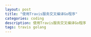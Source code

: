 ```yaml
---
layout: post
title: "使用Travis服务交叉编译Go程序"
categories: coding
description: 使用Travis服务交叉编译Go程序
tags: travis golang
---
```

